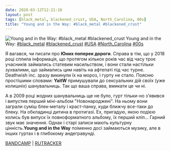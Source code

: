 ```yaml
---
date: 2020-03-12T12:21:10
layout: post
tags: [black_metal, blackened_crust, USA, North_Carolina, 00s]
title: "Young and in the Way: #black_metal #blackened_crust"
---
```

![Young and in the Way: #black_metal #blackened_crust](https://res.cloudinary.com/vast-space-unexplored/image/upload/q_auto,dpr_auto,w_auto/photos/photo_919_12-03-2020_12-21-09.jpg)
Young and in the Way: [#black_metal](/tags/#black_metal) [#blackened_crust](/tags/#blackened_crust) [#USA](/tags/#USA) [#North_Carolina](/tags/#North_Carolina) [#00s](/tags/#00s)

Я вагався, чи писати про **Юних поперек дороги**. Справа в тім, що у 2018 році сплила інформація, що протягом кількох років час від часу троє учасників займались статевим насильством, і вони стали настільки зухвалими, що займались цим навіть на афтепаті під час турне. Deathwish inc. зразу викинули їх на мороз, і гурту не стало. Поясню простішими словами: **YaitW** примушували до сексуальних дій своїх (уже колишніх) шанувальниць. Так що ваша справа, вмикати це чи ні.

А в 2009 році жодних шанувальниць ще не було, гурт тільки-но з&#39;явився і випустив перший міні-альбом &quot;Новонароджені&quot;. На ньому вони заграли суміш блек-металу і краст-панку, куди ближчу все-таки до блеку. На обкладинці дитина в протигазі. Ех, пригадую, якою подією колись був випуск їх повноформатного альбому, їх перший кліп... Гарний звук має значення. Однак і старі записи мають культурну цінність.**Young and in the Way** поіменно досі займаються музику, але в інших гуртах і в глибокому андегравунді.

[BANDCAMP](https://youngandintheway.bandcamp.com/album/newborn) \| [RUTRACKER](https://rutracker.org/forum/viewtopic.php?t=3914242)